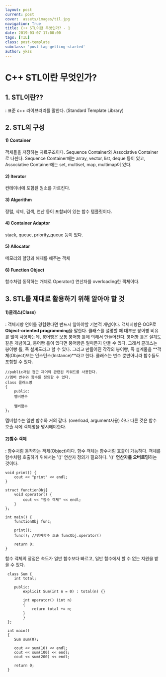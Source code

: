 ```yaml
---
layout: post
current: post
cover:  assets/images/til.jpg
navigation: True
title: C++ STL이란 무엇인가? - 1
date: 2019-03-07 17:00:00
tags: [TIL]
class: post-template
subclass: 'post tag-getting-started'
author: ykss
---
```


# C++ STL이란 무엇인가?

## 1. STL이란??
: 표준 c++ 라이브러리를 말한다. (Standard Template Library)

## 2. STL의 구성
#### 1) Container
객체들을 저장하는 자료구조이다. Sequence Container와 Associative Container로 나뉜다.
Sequence Container에는 array, vector, list, deque 등이 있고, Associative Container에는 set, multiset, map, multimap이 있다.
#### 2) Iterator
컨테이너에 포함된 원소를 가르킨다.
#### 3) Algorithm
정렬, 삭제, 검색, 연산 등이 포함되어 있는 함수 템플릿이다.
#### 4) Container Adaptor
stack, queue, priority_queue 등이 있다.
#### 5) Allocator
메모리의 할당과 해제를 해주는 객체
#### 6) Function Object
함수처럼 동작하는 개체로 Operator() 연산자를 overloading한 객체이다.

## 3. STL를 제대로 활용하기 위해 알아야 할 것
#### 1)클래스(Class)
: 객체지향 언어를 경험했다면 반드시 알아야할 기본적 개념이다.
객체지향은 OOP로 **Object-oriented programming**을 말한다.
클래스를 설명할 때 대부분 붕어빵 비유를 많이 사용하는데, 붕어빵은 보통 붕어빵 틀에 의해서 만들어진다. 붕어빵 틀은 설계도 같은 개념이고, 붕어빵 틀이 있다면 붕어빵은 얼마든지 만들 수 있다. 그래서 클래스는 붕어빵 틀, 즉 설계도라고 할 수 있다. 그리고 만들어진 각각의 붕어빵, 즉 설계물을 **객체(Object)또는 인스턴스(Instance)**라고 한다. 클래스는 변수 뿐만아니라 함수들도 포함할 수 있다.

```
//public처럼 접근 제어와 관련된 키워드를 사용한다.
//멤버 변수와 함수를 정의할 수 있다.
class 클래스명
{
	public:
	멤버변수
    
    멤버함수
};
```
 멤버함수는 일반 함수와 거의 같다. (overload, argument사용)
 하나 다른 것은 함수 호출 시에 객체명을 명시해야한다.

#### 2)함수 객체
: 함수처럼 동작하는 객체(Object)이다. 함수 객체는 함수처럼 호출이 가능하다.
객체를 함수처럼 호출하기 위해서는 '()' 연산자 정의가 필요하다. '()' **연산자를 오버로딩**하는 것이다.

```
void print() {
	cout << "print" << endl;
}

struct functionObj{
	void operator() {
    	cout << "함수 객체" << endl;
    }
};

int main() {
	functionObj func;
    
    print();
    func(); //멤버함수 호출 funcObj.operator()
     
    return 0;
}
```
 함수 객체의 장점은 속도가 일반 함수보다 빠르고, 일반 함수에서 할 수 없는 지원을 받을 수 있다.

```
 class Sum {
 	int total;
    
    public:
    	explicit Sum(int n = 0) : total(n) {}
        
        int operator() (int n)
        {
        	return total += n; 
        }
        }
 };
 
 int main()
 {
 	Sum sum(0);
    
    cout << sum(10) << endl;
    cout << sum(100) << endl;
    cout << sum(200) << endl;
    
    return 0;
 }
```